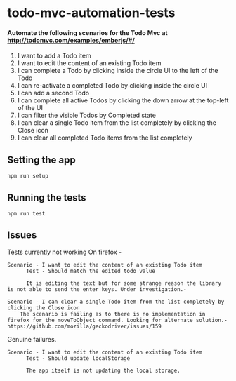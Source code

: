 # todo-mvc-automation-tests
#### Automate the following scenarios for the Todo Mvc at http://todomvc.com/examples/emberjs/#/

1. I want to add a Todo item
2. I want to edit the content of an existing Todo item
3. I can complete a Todo by clicking inside the circle UI to the left of the Todo
4. I can re-activate a completed Todo by clicking inside the circle UI
5. I can add a second Todo
6. I can complete all active Todos by clicking the down arrow at the top-left of the UI
7. I can filter the visible Todos by Completed state
8. I can clear a single Todo item from the list completely by clicking the Close icon
9. I can clear all completed Todo items from the list completely

## Setting the app
```shell
npm run setup
```

## Running the tests
```shell
npm run test
```

## Issues
Tests currently not working
  On firefox -

    Scenario - I want to edit the content of an existing Todo item
          Test - Should match the edited todo value

          It is editing the text but for some strange reason the library is not able to send the enter keys. Under investigation.- 

    Scenario - I can clear a single Todo item from the list completely by clicking the Close icon
        The scenario is failing as to there is no implementation in firefox for the moveToObject command. Looking for alternate solution.- https://github.com/mozilla/geckodriver/issues/159

Genuine failures.

    Scenario - I want to edit the content of an existing Todo item
          Test - Should update localStorage

          The app itself is not updating the local storage.
